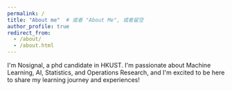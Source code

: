 ```yaml
---
permalink: /
title: "About me"  # 或者 "About Me", 或者留空
author_profile: true
redirect_from: 
  - /about/
  - /about.html
---
```


I'm Nosignal, a phd candidate in HKUST. I'm passionate about Machine Learning, AI, Statistics, and Operations Research, and I'm excited to be here to share my learning journey and experiences!